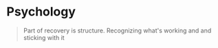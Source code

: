 # Psychology #

> Part of recovery is structure. Recognizing what's working and and sticking with it